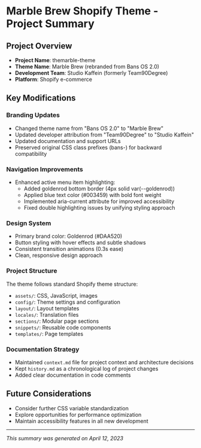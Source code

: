 # Marble Brew Shopify Theme - Project Summary

## Project Overview

- **Project Name**: themarble-theme
- **Theme Name**: Marble Brew (rebranded from Bans OS 2.0)
- **Development Team**: Studio Kaffein (formerly Team90Degree)
- **Platform**: Shopify e-commerce

## Key Modifications

### Branding Updates

- Changed theme name from "Bans OS 2.0" to "Marble Brew"
- Updated developer attribution from "Team90Degree" to "Studio Kaffein"
- Updated documentation and support URLs
- Preserved original CSS class prefixes (bans-) for backward compatibility

### Navigation Improvements

- Enhanced active menu item highlighting:
  - Added goldenrod bottom border (4px solid var(--goldenrod))
  - Applied blue text color (#003459) with bold font weight
  - Implemented aria-current attribute for improved accessibility
  - Fixed double highlighting issues by unifying styling approach

### Design System

- Primary brand color: Goldenrod (#DAA520)
- Button styling with hover effects and subtle shadows
- Consistent transition animations (0.3s ease)
- Clean, responsive design approach

### Project Structure

The theme follows standard Shopify theme structure:

- `assets/`: CSS, JavaScript, images
- `config/`: Theme settings and configuration
- `layout/`: Layout templates
- `locales/`: Translation files
- `sections/`: Modular page sections
- `snippets/`: Reusable code components
- `templates/`: Page templates

### Documentation Strategy

- Maintained `context.md` file for project context and architecture decisions
- Kept `history.md` as a chronological log of project changes
- Added clear documentation in code comments

## Future Considerations

- Consider further CSS variable standardization
- Explore opportunities for performance optimization
- Maintain accessibility features in all new development

---

_This summary was generated on April 12, 2023_
